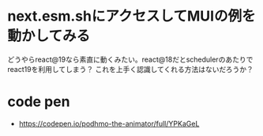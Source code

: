 # next.esm.shにアクセスしてMUIの例を動かしてみる

どうやらreact@19なら素直に動くみたい。react@18だとschedulerのあたりでreact19を利用してしまう？
これを上手く認識してくれる方法はないだろうか？

# code pen

- https://codepen.io/podhmo-the-animator/full/YPKaGeL

